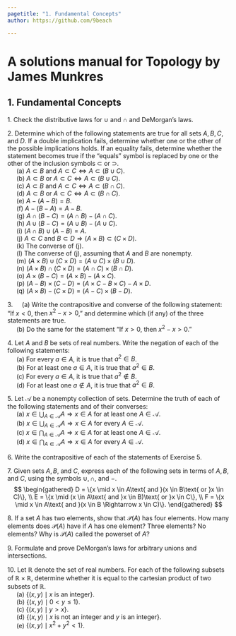 ```yaml
---
pagetitle: "1. Fundamental Concepts"
author: https://github.com/9beach

---
```


# A solutions manual for Topology by James Munkres
## 1. Fundamental Concepts

1\. Check the distributive laws for $\cup$ and $\cap$ and DeMorgan’s laws.

2\. Determine which of the following statements are true for all sets
$A, B, C$, and $D$. If a double implication fails, determine whether one or
the other of the possible implications holds. If an equality fails, determine
whether the statement becomes true if the “equals” symbol is replaced by one
or the other of the inclusion symbols $\subset$ or $\supset$.
\
&nbsp;$\quad$(a) $A\subset B$ and $A\subset C\Leftrightarrow A\subset (B\cup C)$.
\
&nbsp;$\quad$(b) $A\subset B$ or $A\subset C\Leftrightarrow A\subset (B\cup C)$.
\
&nbsp;$\quad$(c\) $A\subset B$ and $A\subset C\Leftrightarrow A\subset (B\cap C)$.
\
&nbsp;$\quad$(d) $A\subset B$ or $A\subset C\Leftrightarrow A\subset (B\cap C)$.
\
&nbsp;$\quad$(e) $A-(A-B)=B$.
\
&nbsp;$\quad$(f) $A-(B-A)=A-B$.
\
&nbsp;$\quad$(g) $A\cap (B-C)=(A\cap B)-(A\cap C)$.
\
&nbsp;$\quad$(h) $A\cup (B-C)=(A\cup B)-(A\cup C)$.
\
&nbsp;$\quad$(i) $(A\cap B)\cup (A-B)=A$.
\
&nbsp;$\quad$(j) $A\subset C$ and $B\subset D\Rightarrow (A\times B)\subset (C\times D)$.
\
&nbsp;$\quad$(k) The converse of (j).
\
&nbsp;$\quad$(l) The converse of (j), assuming that $A$ and $B$ are nonempty.
\
&nbsp;$\quad$(m) $(A\times B)\cup (C\times D)=(A\cup C)\times (B\cup D)$.
\
&nbsp;$\quad$(n) $(A\times B)\cap (C\times D)=(A\cap C)\times (B\cap D)$.
\
&nbsp;$\quad$(o) $A\times (B-C)=(A\times B)-(A\times C)$.
\
&nbsp;$\quad$(p\) $(A-B)\times (C-D)=(A\times C-B\times C)-A\times D$.
\
&nbsp;$\quad$(q) $(A\times B)-(C\times D)=(A-C)\times (B-D)$.

3\.&nbsp;$\quad$(a) Write the contrapositive and converse of the following
statement: “If $x < 0$, then $x^2 - x > 0$,” and determine which (if any) of
the three statements are true.
\
&nbsp;$\quad$(b) Do the same for the statement “If $x >0$, then $x^2 -x >0$.”

4\. Let $A$ and $B$ be sets of real numbers. Write the negation of each of
the following statements:
\
&nbsp;$\quad$(a) For every $a \in A$, it is true that $a^2 \in B$.
\
&nbsp;$\quad$(b) For at least one $a \in A$, it is true that $a^2 \in B$.
\
&nbsp;$\quad$(c\) For every $a \in A$, it is true that $a^2 \notin B$.
\
&nbsp;$\quad$(d) For at least one $a \notin A$, it is true that $a^2 \in B$.

5\. Let $\mathcal{A}$ be a nonempty collection of sets. Determine the truth of
each of the following statements and of their converses:
\
&nbsp;$\quad$(a) $x\in \bigcup_{A\in \mathcal{A}}A\Rightarrow x\in A$ for at least one
$A\in \mathcal{A}$.
\
&nbsp;$\quad$(b) $x\in \bigcup_{A\in \mathcal{A}}A\Rightarrow x\in A$ for every $A\in \mathcal{A}$.
\
&nbsp;$\quad$(c\) $x\in \bigcap_{A\in \mathcal{A}}A\Rightarrow x\in A$ for at least one
$A\in \mathcal{A}$.
\
&nbsp;$\quad$(d) $x\in \bigcap_{A\in \mathcal{A}}A\Rightarrow x\in A$ for every $A\in \mathcal{A}$.

6\. Write the contrapositive of each of the statements of Exercise 5.

7\. Given sets $A, B$, and $C$, express each of the following sets in terms
of $A, B$, and $C$, using the symbols $\cup, \cap$, and $-$.
$$
\begin{gathered}
D = \{x \mid x \in A\text{ and }(x \in B\text{ or }x \in C)\}, \\
E = \{x \mid (x \in A\text{ and }x \in B)\text{ or }x \in C\}, \\
F = \{x \mid x \in A\text{ and }(x \in B \Rightarrow x \in C)\}.
\end{gathered}
$$

8\. If a set $A$ has two elements, show that $\mathcal{P}(A)$ has four
elements. How many elements does $\mathcal{P}(A)$ have if $A$ has one element?
Three elements? No elements? Why is $\mathcal{P}(A)$ called the powerset of
$A$?

9\. Formulate and prove DeMorgan’s laws for arbitrary unions and
intersections.

10\. Let $\mathbb{R}$ denote the set of real numbers. For each of the
following subsets of $\mathbb{R}\times \mathbb{R}$, determine whether it is equal
to the cartesian product of two subsets of $\mathbb{R}$.
\
&nbsp;$\quad$(a) $\{(x, y) \mid x\text{ is an integer}\}$.
\
&nbsp;$\quad$(b) $\{(x,y)\mid 0<y\le 1\}$.
\
&nbsp;$\quad$(c\) $\{(x,y)\mid y>x\}$.
\
&nbsp;$\quad$(d) $\{(x, y)\mid x \text{ is not an integer and } y \text{ is
an integer}\}$.
\
&nbsp;$\quad$(e) $\{(x,y)\mid x^2+y^2<1\}$.

